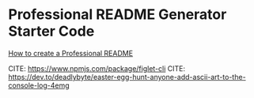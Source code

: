 # Professional README Generator Starter Code

[How to create a Professional README](https://coding-boot-camp.github.io/full-stack/github/professional-readme-guide)

CITE: https://www.npmjs.com/package/figlet-cli
CITE: https://dev.to/deadlybyte/easter-egg-hunt-anyone-add-ascii-art-to-the-console-log-4emg
